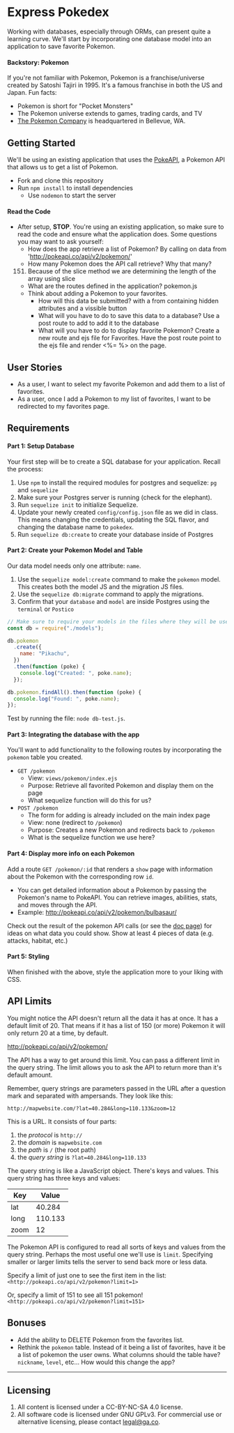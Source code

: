 # Express Pokedex

Working with databases, especially through ORMs, can present quite a learning curve. We'll start by incorporating one database model into an application to save favorite Pokemon.

#### Backstory: Pokemon

If you're not familiar with Pokemon, Pokemon is a franchise/universe created by Satoshi Tajiri in 1995. It's a famous franchise in both the US and Japan. Fun facts:

- Pokemon is short for "Pocket Monsters"
- The Pokemon universe extends to games, trading cards, and TV
- [The Pokemon Company](https://en.wikipedia.org/wiki/The_Pok%C3%A9mon_Company) is headquartered in Bellevue, WA.

## Getting Started

We'll be using an existing application that uses the [PokeAPI](http://pokeapi.co/), a Pokemon API that allows us to get a list of Pokemon.

- Fork and clone this repository
- Run `npm install` to install dependencies
  - Use `nodemon` to start the server

#### Read the Code

- After setup, **STOP**. You're using an existing application, so make sure to read the code and ensure what the application does. Some questions you may want to ask yourself:
  - How does the app retrieve a list of Pokemon?
  By calling on data from 'http://pokeapi.co/api/v2/pokemon/'
  - How many Pokemon does the API call retrieve? Why that many?
  151. Because of the slice method we are determining the length of the array using slice
  - What are the routes defined in the application?
  pokemon.js 
  - Think about adding a Pokemon to your favorites.
    - How will this data be submitted?
    with a from containing hidden attributes and a vissible button
    - What will you have to do to save this data to a database?
    Use a post route to add to add it to the database
    - What will you have to do to display favorite Pokemon?
    Create a new route and ejs file for Favorites. Have the post route point to the ejs file and render <%= %> on the page.

## User Stories

- As a user, I want to select my favorite Pokemon and add them to a list of favorites.
- As a user, once I add a Pokemon to my list of favorites, I want to be redirected to my favorites page.

## Requirements

#### Part 1: Setup Database

Your first step will be to create a SQL database for your application. Recall the process:

1. Use `npm` to install the required modules for postgres and sequelize: `pg` and `sequelize`
2. Make sure your Postgres server is running (check for the elephant).
3. Run `sequelize init` to initialize Sequelize.
4. Update your newly created `config/config.json` file as we did in class. This means changing the credentials, updating the SQL flavor, and changing the database name to `pokedex`.
5. Run `sequelize db:create` to create your database inside of Postgres

#### Part 2: Create your Pokemon Model and Table

Our data model needs only one attribute: `name`.

1. Use the `sequelize model:create` command to make the `pokemon` model. This creates both the model JS and the migration JS files.
2. Use the `sequelize db:migrate` command to apply the migrations.
3. Confirm that your `database` and `model` are inside Postgres using the `terminal` or `Postico`

```js
// Make sure to require your models in the files where they will be used.
const db = require("./models");

db.pokemon
  .create({
    name: "Pikachu",
  })
  .then(function (poke) {
    console.log("Created: ", poke.name);
  });

db.pokemon.findAll().then(function (poke) {
  console.log("Found: ", poke.name);
});
```

Test by running the file: `node db-test.js`.

#### Part 3: Integrating the database with the app

You'll want to add functionality to the following routes by incorporating the `pokemon` table you created.

- `GET /pokemon`
  - View: `views/pokemon/index.ejs`
  - Purpose: Retrieve all favorited Pokemon and display them on the page
  - What sequelize function will do this for us?
- `POST /pokemon`
  - The form for adding is already included on the main index page
  - View: none (redirect to `/pokemon`)
  - Purpose: Creates a new Pokemon and redirects back to `/pokemon`
  - What is the sequelize function we use here?

#### Part 4: Display more info on each Pokemon

Add a route `GET /pokemon/:id` that renders a `show` page with information about the Pokemon with the corresponding row `id`.

- You can get detailed information about a Pokemon by passing the Pokemon's name to PokeAPI. You can retrieve images, abilities, stats, and moves through the API.
- Example: http://pokeapi.co/api/v2/pokemon/bulbasaur/

Check out the result of the pokemon API calls (or see the [doc page](http://pokeapi.co/)) for ideas on what data you could show. Show at least 4 pieces of data (e.g. attacks, habitat, etc.)

#### Part 5: Styling

When finished with the above, style the application more to your liking with CSS.

## API Limits

You might notice the API doesn't return all the data it has at once. It has a
default limit of 20. That means if it has a list of 150 (or more) Pokemon it
will only return 20 at a time, by default.

<http://pokeapi.co/api/v2/pokemon/>

The API has a way to get around this limit. You can pass a different limit in
the query string. The limit allows you to ask the API to return more than it's
default amount.

Remember, query strings are parameters passed in the URL after a question mark
and separated with ampersands. They look like this:

```
http://mapwebsite.com/?lat=40.284&long=110.133&zoom=12
```

This is a URL. It consists of four parts:

1. the _protocol_ is `http://`
2. the _domain_ is `mapwebsite.com`
3. the _path_ is `/` (the root path)
4. the _query string_ is `?lat=40.284&long=110.133`

The query string is like a JavaScript object. There's keys and values.
This query string has three keys and values:

| Key  | Value   |
| ---- | ------- |
| lat  | 40.284  |
| long | 110.133 |
| zoom | 12      |

The Pokemon API is configured to read all sorts of keys and values from
the query string. Perhaps the most useful one we'll use is `limit`. Specifying
smaller or larger limits tells the server to send back more or less data.

Specify a limit of just one to see the first item in the list:
`<http://pokeapi.co/api/v2/pokemon?limit=1>`

Or, specify a limit of 151 to see all 151 pokemon!
`<http://pokeapi.co/api/v2/pokemon?limit=151>`

## Bonuses

- Add the ability to DELETE Pokemon from the favorites list.
- Rethink the `pokemon` table. Instead of it being a list of favorites, have it be a list of pokemon the user owns. What columns should the table have? `nickname`, `level`, etc... How would this change the app?

---

## Licensing

1. All content is licensed under a CC-BY-NC-SA 4.0 license.
2. All software code is licensed under GNU GPLv3. For commercial use or alternative licensing, please contact legal@ga.co.
